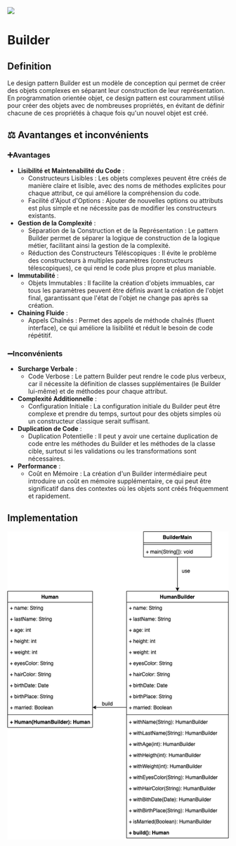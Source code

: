 [![](https://img.shields.io/badge/sfeir.dev-Builder-purple)](https://www.sfeir.dev/back/les-designs-patterns-de-creation-builder/)
# Builder
## Definition
Le design pattern Builder est un modèle de conception qui permet de créer des objets complexes en séparant leur construction de leur représentation. En programmation orientée objet, ce design pattern est couramment utilisé pour créer des objets avec de nombreuses propriétés, en évitant de définir chacune de ces propriétés à chaque fois qu'un nouvel objet est créé.

## ⚖️ Avantanges et inconvénients
### ➕Avantages
- **Lisibilité et Maintenabilité du Code** :
  - Constructeurs Lisibles : Les objets complexes peuvent être créés de manière claire et lisible, avec des noms de méthodes explicites pour chaque attribut, ce qui améliore la compréhension du code.
  - Facilité d'Ajout d'Options : Ajouter de nouvelles options ou attributs est plus simple et ne nécessite pas de modifier les constructeurs existants.
- **Gestion de la Complexité** :
  - Séparation de la Construction et de la Représentation : Le pattern Builder permet de séparer la logique de construction de la logique métier, facilitant ainsi la gestion de la complexité.
  - Réduction des Constructeurs Téléscopiques : Il évite le problème des constructeurs à multiples paramètres (constructeurs télescopiques), ce qui rend le code plus propre et plus maniable.
- **Immutabilité** :
  - Objets Immutables : Il facilite la création d'objets immuables, car tous les paramètres peuvent être définis avant la création de l'objet final, garantissant que l'état de l'objet ne change pas après sa création.
- **Chaining Fluide** :
  - Appels Chaînés : Permet des appels de méthode chaînés (fluent interface), ce qui améliore la lisibilité et réduit le besoin de code répétitif.
### ➖Inconvénients
- **Surcharge Verbale** :
  - Code Verbose : Le pattern Builder peut rendre le code plus verbeux, car il nécessite la définition de classes supplémentaires (le Builder lui-même) et de méthodes pour chaque attribut.
- **Complexité Additionnelle** :
  - Configuration Initiale : La configuration initiale du Builder peut être complexe et prendre du temps, surtout pour des objets simples où un constructeur classique serait suffisant.
- **Duplication de Code** :
  - Duplication Potentielle : Il peut y avoir une certaine duplication de code entre les méthodes du Builder et les méthodes de la classe cible, surtout si les validations ou les transformations sont nécessaires.
- **Performance** :
  - Coût en Mémoire : La création d'un Builder intermédiaire peut introduire un coût en mémoire supplémentaire, ce qui peut être significatif dans des contextes où les objets sont créés fréquemment et rapidement.

## Implementation
![Builder.png](Builder.png)